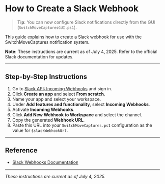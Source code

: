 # How to Create a Slack Webhook

> **Tip:** You can now configure Slack notifications directly from the GUI (`SwitchMoveCapturesGUI.ps1`).

This guide explains how to create a Slack webhook for use with the SwitchMoveCaptures notification system.

**Note:** These instructions are current as of July 4, 2025. Refer to the official Slack documentation for updates.

---

## Step-by-Step Instructions

1. Go to [Slack API: Incoming Webhooks](https://api.slack.com/messaging/webhooks) and sign in.
2. Click **Create an app** and select **From scratch**.
3. Name your app and select your workspace.
4. Under **Add features and functionality**, select **Incoming Webhooks**.
5. Activate **Incoming Webhooks**.
6. Click **Add New Webhook to Workspace** and select the channel.
7. Copy the generated **Webhook URL**.
8. Paste this URL into your `SwitchMoveCaptures.ps1` configuration as the value for `$slackWebhookUrl`.

---

## Reference
- [Slack Webhooks Documentation](https://api.slack.com/messaging/webhooks)

---

*These instructions are current as of July 4, 2025.*
